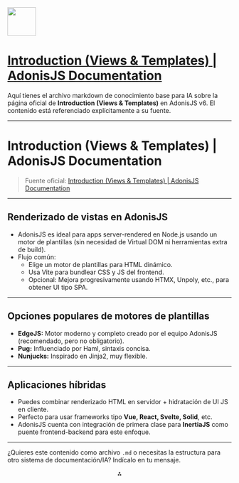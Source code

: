 <img src="https://r2cdn.perplexity.ai/pplx-full-logo-primary-dark%402x.png" style="height:64px;margin-right:32px"/>

# [Introduction (Views \& Templates) | AdonisJS Documentation](https://docs.adonisjs.com/guides/views-and-templates/introduction)

Aquí tienes el archivo markdown de conocimiento base para IA sobre la página oficial de **Introduction (Views \& Templates)** en AdonisJS v6. El contenido está referenciado explícitamente a su fuente.

***

# Introduction (Views \& Templates) | AdonisJS Documentation

> Fuente oficial: [Introduction (Views \& Templates) | AdonisJS Documentation](https://docs.adonisjs.com/guides/views-and-templates/introduction)

***

## Renderizado de vistas en AdonisJS

- AdonisJS es ideal para apps server-rendered en Node.js usando un motor de plantillas (sin necesidad de Virtual DOM ni herramientas extra de build).
- Flujo común:
    - Elige un motor de plantillas para HTML dinámico.
    - Usa Vite para bundlear CSS y JS del frontend.
    - Opcional: Mejora progresivamente usando HTMX, Unpoly, etc., para obtener UI tipo SPA.

***

## Opciones populares de motores de plantillas

- **EdgeJS:** Motor moderno y completo creado por el equipo AdonisJS (recomendado, pero no obligatorio).
- **Pug:** Influenciado por Haml, sintaxis concisa.
- **Nunjucks:** Inspirado en Jinja2, muy flexible.

***

## Aplicaciones híbridas

- Puedes combinar renderizado HTML en servidor + hidratación de UI JS en cliente.
- Perfecto para usar frameworks tipo **Vue, React, Svelte, Solid**, etc.
- AdonisJS cuenta con integración de primera clase para **InertiaJS** como puente frontend-backend para este enfoque.

***

¿Quieres este contenido como archivo `.md` o necesitas la estructura para otro sistema de documentación/IA? Indícalo en tu mensaje.

<div style="text-align: center">⁂</div>

[^1]: https://docs.adonisjs.com/guides/views-and-templates/introduction

